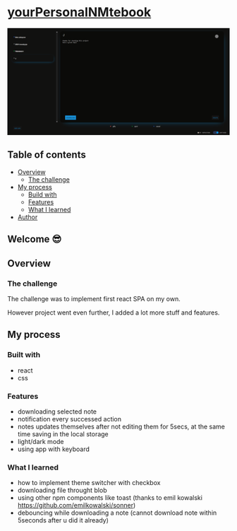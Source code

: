 # [yourPersonalNMtebook](https://xmavv-notebook.netlify.app/)

![Design preview for the Time tracking dashboard coding challenge](./public/preview.png)

## Table of contents

- [Overview](#overview)
    - [The challenge](#the-challenge)
- [My process](#my-process)
    - [Build with](#built-with)
    - [Features](#features)
    - [What I learned](#what-i-learned)
- [Author](#author)

## Welcome 😎

## Overview

### The challenge

The challenge was to implement first react SPA on my own.

However project went even further, I added a lot more stuff and features.

## My process

### Built with

- react
- css

### Features

- downloading selected note
- notification every successed action
- notes updates themselves after not editing them for 5secs, at the same time saving in the local storage
- light/dark mode
- using app with keyboard

### What I learned

- how to implement theme switcher with checkbox
- downloading file throught blob
- using other npm components like toast (thanks to emil kowalski https://github.com/emilkowalski/sonner)
- debouncing while downloading a note (cannot download note within 5seconds after u did it already)